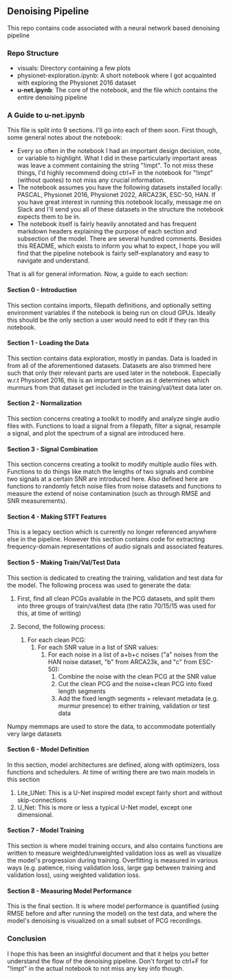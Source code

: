 ## Denoising Pipeline
This repo contains code associated with a neural network based denoising pipeline

### Repo Structure
- visuals: Directory containing a few plots
- physionet-exploration.ipynb: A short notebook where I got acquainted with exploring the Physionet 2016 dataset
- **u-net.ipynb**: The core of the notebook, and the file which contains the entire denoising pipeline

### A Guide to u-net.ipynb
This file is split into 9 sections. I'll go into each of them soon. First though, some general notes about the notebook:
- Every so often in the notebook I had an important design decision, note, or variable to highlight. What I did in these particularly important areas was leave a comment containing the string "!impt". To not miss these things, I'd highly recommend doing ctrl+F in the notebook for "!impt" (without quotes) to not miss any crucial information.
- The notebook assumes you have the following datasets installed locally: PASCAL, Physionet 2016, Physionet 2022, ARCA23K, ESC-50, HAN. If you have great interest in running this notebook locally, message me on Slack and I'll send you all of these datasets in the structure the notebook expects them to be in.
- The notebook itself is fairly heavily annotated and has frequent markdown headers explaining the purpose of each section and subsection of the model. There are several hundred comments. Besides this README, which exists to inform you what to expect,  I hope you will find that the pipeline notebook is fairly self-explanatory and easy to navigate and understand.
 
That is all for general information. Now, a guide to each section:
#### Section 0 - Introduction
This section contains imports, filepath definitions, and optionally setting environment variables if the notebook is being run on cloud GPUs. Ideally this should be the only section a user would need to edit if they ran this notebook.
#### Section 1 - Loading the Data
This section contains data exploration, mostly in pandas. Data is loaded in from all of the aforementioned datasets. Datasets are also trimmed here such that only their relevant parts are used later in the notebook. Especially w.r.t Physionet 2016, this is an important section as it determines which murmurs from that dataset get included in the training/val/test data later on.
#### Section 2 - Normalization
This section concerns creating a toolkit to modify and analyze single audio files with. Functions to load a signal from a filepath, filter a signal, resample a signal, and plot the spectrum of a signal are introduced here.
#### Section 3 - Signal Combination
This section concerns creating a toolkit to modify multiple audio files with. Functions to do things like match the lengths of two signals and combine two signals at a certain SNR are introduced here. Also defined here are functions to randomly fetch noise files from noise datasets and  functions to measure the extend of noise contamination (such as through RMSE and SNR measurements).
#### Section 4 - Making STFT Features
This is a legacy section which is currently no longer referenced anywhere else in the pipeline. However this section contains code for extracting frequency-domain representations of audio signals and associated features.  
#### Section 5 - Making Train/Val/Test Data
This section is dedicated to creating the training, validation and test data for the model. The following process was used to generate the data:

1. First, find all clean PCGs available in the PCG datasets, and split them into three groups of train/val/test data (the ratio 70/15/15 was used for this, at time of writing)

2. Second, the following process:
    1. For each clean PCG:
        1. For each SNR value in a list of SNR values:
            1. For each noise in a list of a+b+c noises ("a" noises from the HAN noise dataset, "b" from ARCA23k, and "c" from ESC-50):
               1. Combine the noise with the clean PCG at the SNR value
               2. Cut the clean PCG and the noise+clean PCG into fixed length segments
               3. Add the fixed length segments + relevant metadata (e.g. murmur presence) to either training, validation or test data
              
Numpy memmaps are used to store the data, to accommodate potentially very large datasets

#### Section 6 - Model Definition
In this section, model architectures are defined, along with optimizers, loss functions and schedulers. At time of writing there are two main models in this section
1. Lite_UNet: This is a U-Net inspired model except fairly short and without skip-connections
2. U_Net: This is more or less a typical U-Net model, except one dimensional.
#### Section 7 - Model Training
This section is where model training occurs, and also contains functions are written to measure weighted/unweighted validation loss as well as visualize the model's progression during training. Overfitting is measured in various ways (e.g. patience, rising validation loss, large gap between training and validation loss), using weighted validation loss.
#### Section 8 - Measuring Model Performance
This is the final section. It is where model performance is quantified (using RMSE before and after running the model) on the test data, and where the model's denoising is visualized on a small subset of PCG recordings. 

### Conclusion
I hope this has been an insightful document and that it helps you better understand the flow of the denoising pipeline. Don't forget to ctrl+F for "!impt" in the actual notebook to not miss any key info though. 
